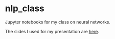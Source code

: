 # nlp_class
Jupyter notebooks for my class on neural networks.

The slides I used for my presentation are [here](https://docs.google.com/presentation/d/1RtK5Tzp55CuPqWvVJejX8ca6eWiW2N7MbPAl-p-BolI/edit?usp=sharing).

